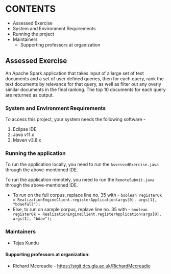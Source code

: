 # CONTENTS

 * Assessed Exercise
 * System and Environment Requirements
 * Running the project 
 * Maintainers
   * Supporting professors at organization

## Assessed Exercise
An Apache Spark application that takes input of a large set of text documents and a set of user defined queries, then for each query, rank the text documents by relevance for that query, as well as filter out any overly similar documents in the final ranking. The top 10 documents for each query are returned as output. 

### System and Environment Requirements
To access this project, your system needs the following software - 
1. Eclipse IDE
2. Java v11.x
3. Maven v3.8.x

### Running the application
To run the application locally, you need to run the `AssessedExercise.java` through the above-mentioned IDE.

To run the application remotely, you need to run the `RemoteSubmit.java` through the above-mentioned IDE.
 * To run on the full corpus, replace line no. 35 with - `boolean registerOk = RealizationEngineClient.registerApplication(args[0], args[1], "bdaefull");`
 * Else, to run on sample corpus, replave line no. 35 with - `boolean registerOk = RealizationEngineClient.registerApplication(args[0], args[1], "bdae");`

### Maintainers
* Tejas Kundu

#### Supporting professors at organization:
* Richard Mccreadie - https://stgit.dcs.gla.ac.uk/RichardMccreadie
